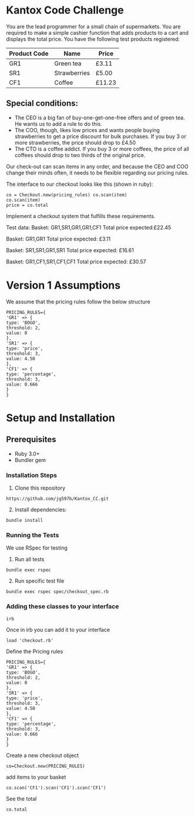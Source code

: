 # Kantox Code Challenge
You are the lead programmer for a small chain of supermarkets. You are required to make a simple cashier function that adds products to a cart and displays the total price.
You have the following test products registered:

| Product Code | Name | Price |
|---|---|---|
| GR1 | Green tea | £3.11 |
| SR1 | Strawberries | £5.00 |
| CF1 | Coffee | £11.23 |

## Special conditions:
* The CEO is a big fan of buy-one-get-one-free offers and of green tea. He wants us to add a rule to do this.
* The COO, though, likes low prices and wants people buying strawberries to get a price discount for bulk purchases. If you buy 3 or more strawberries, the price should drop to £4.50
* The CTO is a coffee addict. If you buy 3 or more coffees, the price of all coffees should drop to two thirds of the original price.

Our check-out can scan items in any order, and because the CEO and COO change their minds often, it needs to be flexible regarding our pricing rules.

The interface to our checkout looks like this (shown in ruby):
```
co = Checkout.new(pricing_rules) co.scan(item)
co.scan(item)
price = co.total
``` 

Implement a checkout system that fulfills these requirements.

Test data:
Basket: GR1,SR1,GR1,GR1,CF1
Total price expected: ​£22.45

Basket: GR1,GR1
Total price expected: ​£3.11

Basket: SR1,SR1,GR1,SR1
Total price expected:​ £16.61

Basket: GR1,CF1,SR1,CF1,CF1
Total price expected:​ £30.57

# Version 1 Assumptions 

We assume that the pricing rules follow the below structure

```
PRICING_RULES={
'GR1' => {
type: 'BOGO',
threshold: 2,
value: 0
},
'SR1' => {
type: 'price',
threshold: 3,
value: 4.50
},
'CF1' => {
type: 'percentage',
threshold: 3,
value: 0.666
}
}
```

# Setup and Installation

## Prerequisites

* Ruby 3.0+
* Bundler gem

### Installation Steps

1. Clone this repository 
```
https://github.com/jg597b/Kantox_CC.git
```

2. Install dependencies:
```
bundle install
```

### Running the Tests
We use RSpec for testing

1. Run all tests
```
bundle exec rspec
```
2. Run specific test file
```
bundle exec rspec spec/checkout_spec.rb 
```

### Adding these classes to your interface

```
irb
```

Once in irb you can add it to your interface
```
load 'checkout.rb'
```

Define the Pricing rules
```
PRICING_RULES={
'GR1' => {
type: 'BOGO',
threshold: 2,
value: 0
},
'SR1' => {
type: 'price',
threshold: 3,
value: 4.50
},
'CF1' => {
type: 'percentage',
threshold: 3,
value: 0.666
}
}
```

Create a new checkout object
```
co=Checkout.new(PRICING_RULES)

```

add items to your basket
```
co.scan('CF1').scan('CF1').scan('CF1')
```
See the total
```
co.total
```